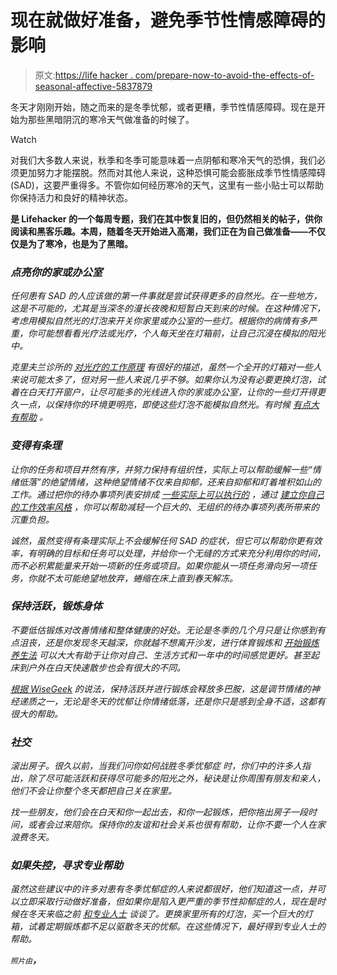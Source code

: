 # 现在就做好准备，避免季节性情感障碍的影响

> 原文:[https://life hacker . com/prepare-now-to-avoid-the-effects-of-seasonal-affective-5837879](https://lifehacker.com/prepare-now-to-avoid-the-effects-of-seasonal-affective-5837879)

冬天才刚刚开始，随之而来的是冬季忧郁，或者更糟，季节性情感障碍。现在是开始为那些黑暗阴沉的寒冷天气做准备的时候了。

Watch

对我们大多数人来说，秋季和冬季可能意味着一点阴郁和寒冷天气的恐惧，我们必须更加努力才能摆脱。然而对其他人来说，这种恐惧可能会膨胀成季节性情感障碍(SAD)，这要严重得多。不管你如何经历寒冷的天气，这里有一些小贴士可以帮助你保持活力和良好的精神状态。

[](http://lifehacker.com/tag/blast-from-the-past)**是 Lifehacker 的一个每周专题，我们在其中恢复旧的，但仍然相关的帖子，供你阅读和黑客乐趣。本周，随着冬天开始进入高潮，我们正在为自己做准备——不仅仅是为了寒冷，也是为了黑暗。**

### ***点亮你的家或办公室***

*任何患有 SAD 的人应该做的第一件事就是尝试获得更多的自然光。在一些地方，这是不可能的，尤其是当深冬的漫长夜晚和短暂白天到来的时候。在这种情况下，考虑用模拟自然光的灯泡来开关你家里或办公室的一些灯。根据你的病情有多严重，你可能想看看光疗法或光疗，个人每天坐在灯箱前，让自己沉浸在模拟的阳光中。*

*克里夫兰诊所的 [对光疗的工作原理](http://my.clevelandclinic.org/disorders/seasonal_affective_disorder_sad/hic_what_is_seasonal_depression.aspx) 有很好的描述，虽然一个全开的灯箱对一些人来说可能太多了，但对另一些人来说几乎不够。如果你认为没有必要更换灯泡，试着在白天打开窗户，让尽可能多的光线进入你的家或办公室，让你的一些灯开得更久一点，以保持你的环境更明亮，即使这些灯泡不能模拟自然光。有时候 [有点大有帮助](https://lifehacker.com/how-to-deal-with-the-winter-blues-using-light-and-dark-5987531) 。*

### ***变得有条理***

*让你的任务和项目井然有序，并努力保持有组织性，实际上可以帮助缓解一些“情绪低落”的绝望情绪，这种绝望情绪不仅来自抑郁，还来自抑郁和盯着堆积如山的工作。通过把你的待办事项列表安排成 [一些实际上可以执行的](https://lifehacker.com/back-to-basics-how-to-simplify-your-to-do-list-and-mak-5954123) ，通过 [建立你自己的工作效率风格](https://lifehacker.com/build-your-own-productivity-style-by-remixing-the-best-5828033) ，你可以帮助减轻一个巨大的、无组织的待办事项列表所带来的沉重负担。*

*诚然，虽然变得有条理实际上不会缓解任何 SAD 的症状，但它可以帮助你更有效率，有明确的目标和任务可以处理，并给你一个无缝的方式来充分利用你的时间，而不必积累能量来开始一项新的任务或项目。如果你能从一项任务滑向另一项任务，你就不太可能绝望地放弃，蜷缩在床上直到春天解冻。*

### ***保持活跃，锻炼身体***

*不要低估锻炼对改善情绪和整体健康的好处。无论是冬季的几个月只是让你感到有点沮丧，还是你发现冬天越深，你就越不想离开沙发，进行体育锻炼和 [开始锻炼养生法](https://lifehacker.com/how-can-i-keep-my-exercise-routine-in-the-winter-1490385335) 可以大大有助于让你对自己、生活方式和一年中的时间感觉更好。甚至起床到户外在白天快速散步也会有很大的不同。*

*[根据 WiseGeek](http://www.wisegeek.com/how-can-i-treat-seasonal-affective-disorder.htm) 的说法，保持活跃并进行锻炼会释放多巴胺，这是调节情绪的神经递质之一，无论是冬天的忧郁让你情绪低落，还是你只是感到全身不适，这都有很大的帮助。*

### ***社交***

*滚出房子。很久以前，当我们问你如何战胜冬季忧郁症 时，你们中的许多人指出，除了尽可能活跃和获得尽可能多的阳光之外，秘诀是让你周围有朋友和亲人，他们不会让你整个冬天都把自己关在家里。*

*找一些朋友，他们会在白天和你一起出去，和你一起锻炼，把你拖出房子一段时间，或者会过来陪你。保持你的友谊和社会关系也很有帮助，让你不要一个人在家浪费冬天。*

### ***如果失控，寻求专业帮助***

*虽然这些建议中的许多对患有冬季忧郁症的人来说都很好，他们知道这一点，并可以立即采取行动做好准备，但如果你是陷入更严重的季节性抑郁症的人，现在是时候在冬天来临之前 [和专业人士](https://lifehacker.com/how-do-i-select-a-therapist-or-counselor-5874359) 谈谈了。更换家里所有的灯泡，买一个巨大的灯箱，试着定期锻炼都不足以驱散冬天的忧郁。在这些情况下，最好得到专业人士的帮助。*

*<small>*照片由*</small>[<small></small>](http://www.flickr.com/photos/lentzstudios/3973144639/)**，***
